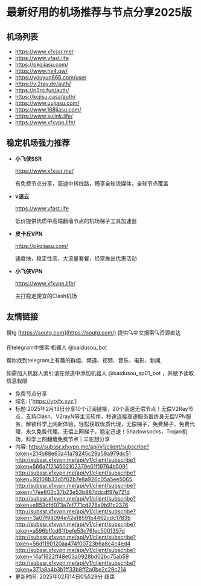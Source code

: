 # 最新好用的机场推荐与节点分享2025版

## 机场列表
* https://www.xfxssr.me/
* https://www.vfast.life
* https://pkqjiasu.com/
* https://www.hx4.pw/ 
* https://youyun666.com/user
* https://v.2ray.de/auth/
* https://n3ro.fun/auth/
* https://kcjisu.casa/auth/
* https://www.uujiasu.com/
* https://www.168jiasu.com/
* https://www.sulink.life/
* https://www.xfxvpn.life/

## 稳定机场强力推荐

+ **小飞侠SSR**
  
   https://www.xfxssr.me/
   
   有免费节点分享，高速中转线路，畅享全球流媒体，全球节点覆盖
   
+ **v速云**
  
   https://www.vfast.life
   
   低价提供优质中高端翻墙节点的机场梯子工具加速器
   
+ **皮卡丘VPN**
  
   https://pkqjiasu.com/
   
   速度快，稳定性高，大流量套餐，经常推出优惠活动
   
+ **小飞侠VPN**
  
   https://www.xfxvpn.life/
   
   主打稳定便宜的Clash机场

## 友情链接

搜tg [https://soutg.com](https://soutg.com/) 提供🔍中文搜索🔍资源直达

在telegram中搜索 机器人 @baidusou_bot

帮你找到telegram上有趣的群组、频道、视频、音乐、电影、新闻,

如需加入机器人索引请在频道中添加机器人 @baidusou_sp01_bot ，并赋予读取信息权限

- 免费节点分享 
- 域名: ['https://ytxfx.xyz'] 
- 标题:2025年2月13日分享10个订阅链接，20个高速无偿节点！无偿V2Ray节点，支持Clash、V2rayN等主流软件，秒速连接高速服务器终身无偿VPN服务，解锁科学上网新体验，轻松获取优质代理，无偿梯子，免费梯子，免费代理，永久免费代理。无偿上网梯子，稳定迅速！Shadowsocks，Trojan机场，科学上网翻墙免费节点  |  羊驼想分享 
- 内容: 
http://subssr.xfxvpn.me/api/v1/client/subscribe?token=214b88e63a41a78245c29a59a979dc51
http://subssr.xfxvpn.me/api/v1/client/subscribe?token=566a71214502102379e01f19764b5091
http://subssr.xfxvpn.me/api/v1/client/subscribe?token=92108b33d5f02b7e8a926c05a5ee5065
http://subssr.xfxvpn.me/api/v1/client/subscribe?token=17ee602c37b23e53b887ddcdf97e721d
http://subssr.xfxvpn.me/api/v1/client/subscribe?token=e853dfd073a7ef771cd278a9b91c2376
http://subssr.xfxvpn.me/api/v1/client/subscribe?token=3a07f98094e42e18591b4462cdc1783b
http://subssr.xfxvpn.me/api/v1/client/subscribe?token=a596bffcd61fbefe53c76fec5001397d
http://subssr.xfxvpn.me/api/v1/client/subscribe?token=56df190120aa474f00723b6a8c4c4ed4
http://subssr.xfxvpn.me/api/v1/client/subscribe?token=14af1622ff48e03a0928bd02bc75ab59
http://subssr.xfxvpn.me/api/v1/client/subscribe?token=371a8a4b3b1ff33b8ff2a0be2c29c214 
- 更新时间: 2025年02月14日01点29分 
结束
